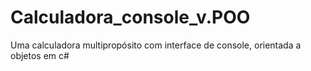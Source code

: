 # Calculadora_console_v.POO
Uma calculadora multipropósito com interface de console, orientada a objetos em c#
